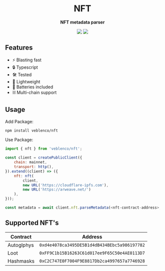 <h1 style="text-align: center">NFT</h1>
<p style="text-align: center"><strong>NFT metadata parser</strong></p>
<p align="center">
    <img src="https://img.shields.io/github/stars/veblenco/nft.svg?style=flat-square"/>
    <img src="https://img.shields.io/github/license/veblenco/nft.svg?style=flat-square"/>
</p>

## Features

- ⚡️ Blasting fast
- 🔒 Typescript
- 🛠️ Tested
- 🪽 Lightweight
- 🔋 Batteries included
- ⛓️ Multi-chain support

## Usage

Add Package:

```sh
npm install veblenco/nft
```

Use Package:

```javascript
import { nft } from 'veblenco/nft';

const client = createPublicClient({
    chain: mainnet,
    transport: http(),
}).extend((client) => ({
    nft: nft(
        client, 
        new URL('https://cloudflare-ipfs.com'), 
        new URL('https://arweave.net/')
    ),
}));

const metadata = await client.nft.parseMetadata(<nft-contract-address>, 1n);
```

## Supported NFT's

| Contract | Address |
| -------- | ------- |
| Autoglphys | `0xd4e4078ca3495DE5B1d4dB434BEbc5a986197782` |
| Loot | `0xFF9C1b15B16263C61d017ee9F65C50e4AE0113D7` |
| Hashmasks | `0xC2C747E0F7004F9E8817Db2ca4997657a7746928` |